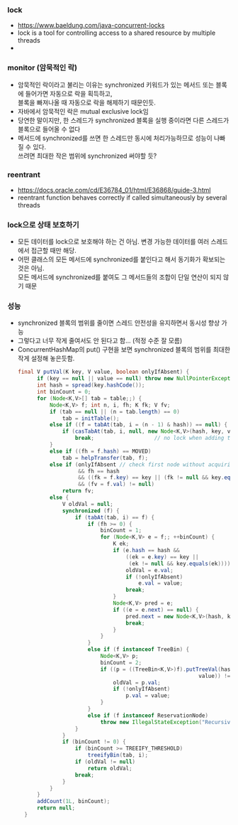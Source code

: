 ### lock
- https://www.baeldung.com/java-concurrent-locks
- lock is a tool for controlling access to a shared resource by multiple threads
- 

### monitor (암묵적인 락)
- 암묵적인 락이라고 불리는 이유는 synchronized 키워드가 있는 메서드 또는 블록에 들어가면 자동으로 락을 획득하고,
<br/> 블록을 빠져나올 때 자동으로 락을 해제하기 때문인듯. 
- 자바에서 암묵적인 락은 mutual exclusive lock임
- 당연한 말이지만, 한 스레드가 synchronized 블록을 실행 중이라면 다른 스레드가 블록으로 들어올 수 없다
- 메서드에 synchronized를 쓰면 한 스레드만 동시에 처리가능하므로 성능이 나빠질 수 있다.
<br/> 쓰려면 최대한 작은 범위에 synchronized 써야할 듯?

### reentrant
- https://docs.oracle.com/cd/E36784_01/html/E36868/guide-3.html
- reentrant function behaves correctly if called simultaneously by several threads


### lock으로 상태 보호하기
- 모든 데이터를 lock으로 보호해야 하는 건 아님. 변경 가능한 데이터를 여러 스레드에서 접근할 때만 해당.
- 어떤 클래스의 모든 메서드에 synchronized를 붙인다고 해서 동기화가 확보되는 것은 아님.
<br/>모든 메서드에 synchronized를 붙여도 그 메서드들의 조합이 단일 연산이 되지 않기 때문

### 성능
- synchronized 블록의 범위를 줄이면 스레드 안전성을 유지하면서 동시성 향상 가능
- 그렇다고 너무 작게 줄여서도 안 된다고 함... (적정 수준 잘 모름)
- ConcurrentHashMap의 put() 구현을 보면 synchronized 블록의 범위를 최대한 작게 설정해 놓은듯함.
  ```java
  final V putVal(K key, V value, boolean onlyIfAbsent) {
        if (key == null || value == null) throw new NullPointerException();
        int hash = spread(key.hashCode());
        int binCount = 0;
        for (Node<K,V>[] tab = table;;) {
            Node<K,V> f; int n, i, fh; K fk; V fv;
            if (tab == null || (n = tab.length) == 0)
                tab = initTable();
            else if ((f = tabAt(tab, i = (n - 1) & hash)) == null) {
                if (casTabAt(tab, i, null, new Node<K,V>(hash, key, value)))
                    break;                   // no lock when adding to empty bin
            }
            else if ((fh = f.hash) == MOVED)
                tab = helpTransfer(tab, f);
            else if (onlyIfAbsent // check first node without acquiring lock
                     && fh == hash
                     && ((fk = f.key) == key || (fk != null && key.equals(fk)))
                     && (fv = f.val) != null)
                return fv;
            else {
                V oldVal = null;
                synchronized (f) {
                    if (tabAt(tab, i) == f) {
                        if (fh >= 0) {
                            binCount = 1;
                            for (Node<K,V> e = f;; ++binCount) {
                                K ek;
                                if (e.hash == hash &&
                                    ((ek = e.key) == key ||
                                     (ek != null && key.equals(ek)))) {
                                    oldVal = e.val;
                                    if (!onlyIfAbsent)
                                        e.val = value;
                                    break;
                                }
                                Node<K,V> pred = e;
                                if ((e = e.next) == null) {
                                    pred.next = new Node<K,V>(hash, key, value);
                                    break;
                                }
                            }
                        }
                        else if (f instanceof TreeBin) {
                            Node<K,V> p;
                            binCount = 2;
                            if ((p = ((TreeBin<K,V>)f).putTreeVal(hash, key,
                                                           value)) != null) {
                                oldVal = p.val;
                                if (!onlyIfAbsent)
                                    p.val = value;
                            }
                        }
                        else if (f instanceof ReservationNode)
                            throw new IllegalStateException("Recursive update");
                    }
                }
                if (binCount != 0) {
                    if (binCount >= TREEIFY_THRESHOLD)
                        treeifyBin(tab, i);
                    if (oldVal != null)
                        return oldVal;
                    break;
                }
            }
        }
        addCount(1L, binCount);
        return null;
    }

```


